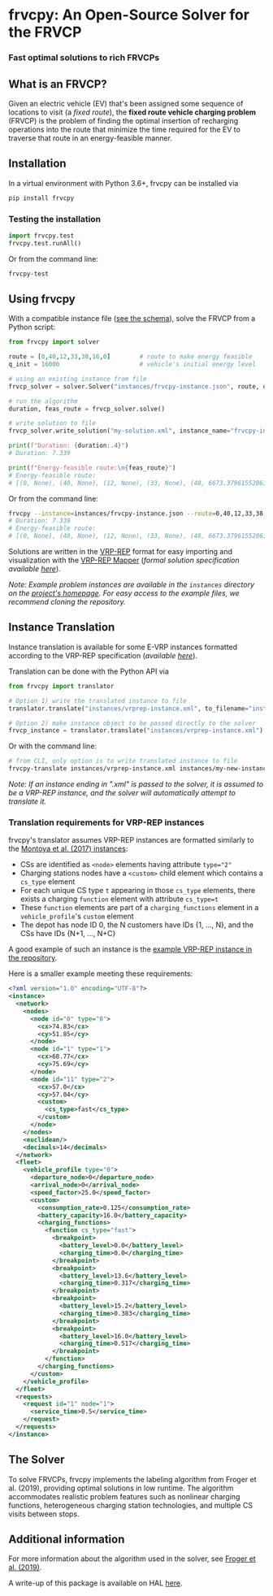 # frvcpy: An Open-Source Solver for the FRVCP

### Fast optimal solutions to rich FRVCPs

## What is an FRVCP?

Given an electric vehicle (EV) that's been assigned some sequence of locations to visit (a _fixed route_), the __fixed route vehicle charging problem__ (FRVCP) is the problem of finding the optimal insertion of recharging operations into the route that minimize the time required for the EV to traverse that route in an energy-feasible manner.

## Installation

In a virtual environment with Python 3.6+, frvcpy can be installed via

```bash
pip install frvcpy
```

### Testing the installation

```python
import frvcpy.test
frvcpy.test.runAll()
```

Or from the command line:

```bash
frvcpy-test
```

## Using frvcpy

With a compatible instance file ([see the schema](https://github.com/e-VRO/frvcpy/blob/master/instances/frvcpy-instance.schema.json)), solve the FRVCP from a Python script:

```python
from frvcpy import solver

route = [0,40,12,33,38,16,0]        # route to make energy feasible
q_init = 16000                      # vehicle's initial energy level

# using an existing instance from file
frvcp_solver = solver.Solver("instances/frvcpy-instance.json", route, q_init)

# run the algorithm
duration, feas_route = frvcp_solver.solve()

# write solution to file
frvcp_solver.write_solution("my-solution.xml", instance_name="frvcpy-instance")

print(f"Duration: {duration:.4}")
# Duration: 7.339

print(f"Energy-feasible route:\n{feas_route}")
# Energy-feasible route:
# [(0, None), (40, None), (12, None), (33, None), (48, 6673.379615520617), (38, None), (16, None), (0, None)]
```

Or from the command line:

```bash
frvcpy --instance=instances/frvcpy-instance.json --route=0,40,12,33,38,16,0 --qinit=16000 --output=my-solution.xml
# Duration: 7.339
# Energy-feasible route:
# [(0, None), (40, None), (12, None), (33, None), (48, 6673.379615520617), (38, None), (16, None), (0, None)]
```

Solutions are written in the [VRP-REP](http://www.vrp-rep.org/) format for easy importing and visualization with the [VRP-REP Mapper](https://vrp-rep.github.io/mapper/) (_formal solution specification available [here](http://www.vrp-rep.org/resources.html)_).

_Note: Example problem instances are available in the `instances` directory on the [project's homepage](https://github.com/e-VRO/frvcpy/). For easy access to the example files, we recommend cloning the repository._

## Instance Translation

Instance translation is available for some E-VRP instances formatted according to the VRP-REP specification (_available [here](http://www.vrp-rep.org/resources.html)_).

Translation can be done with the Python API via

```python
from frvcpy import translator

# Option 1) write the translated instance to file
translator.translate("instances/vrprep-instance.xml", to_filename="instances/my-new-instance.json")

# Option 2) make instance object to be passed directly to the solver
frvcp_instance = translator.translate("instances/vrprep-instance.xml")
```

Or with the command line:

```bash
# from CLI, only option is to write translated instance to file
frvcpy-translate instances/vrprep-instance.xml instances/my-new-instance.json
```

_Note: If an instance ending in ".xml" is passed to the solver, it is assumed to be a VRP-REP instance, and the solver will automatically attempt to translate it._

### Translation requirements for VRP-REP instances

frvcpy's translator assumes VRP-REP instances are formatted similarly to the [Montoya et al. (2017) instances](http://vrp-rep.org/datasets/item/2016-0020.html):

- CSs are identified as `<node>` elements having attribute `type="2"`
- Charging stations nodes have a `<custom>` child element which contains a `cs_type` element
- For each unique CS type `t` appearing in those `cs_type` elements, there exists a charging `function` element with attribute `cs_type=t`
- These `function` elements are part of a `charging_functions` element in a `vehicle_profile`'s `custom` element
- The depot has node ID 0, the N customers have IDs {1, ..., N}, and the CSs have IDs {N+1, ..., N+C}

A good example of such an instance is the [example VRP-REP instance in the repository](https://github.com/e-VRO/frvcpy/blob/master/instances/vrprep-instance.xml).

Here is a smaller example meeting these requirements:

```xml
<?xml version="1.0" encoding="UTF-8"?>
<instance>
  <network>
    <nodes>
      <node id="0" type="0">
        <cx>74.83</cx>
        <cy>51.85</cy>
      </node>
      <node id="1" type="1">
        <cx>68.77</cx>
        <cy>75.69</cy>
      </node>
      <node id="11" type="2">
        <cx>57.0</cx>
        <cy>57.04</cy>
        <custom>
          <cs_type>fast</cs_type>
        </custom>
      </node>
    </nodes>
    <euclidean/>
    <decimals>14</decimals>
  </network>
  <fleet>
    <vehicle_profile type="0">
      <departure_node>0</departure_node>
      <arrival_node>0</arrival_node>
      <speed_factor>25.0</speed_factor>
      <custom>
        <consumption_rate>0.125</consumption_rate>
        <battery_capacity>16.0</battery_capacity>
        <charging_functions>
          <function cs_type="fast">
            <breakpoint>
              <battery_level>0.0</battery_level>
              <charging_time>0.0</charging_time>
            </breakpoint>
            <breakpoint>
              <battery_level>13.6</battery_level>
              <charging_time>0.317</charging_time>
            </breakpoint>
            <breakpoint>
              <battery_level>15.2</battery_level>
              <charging_time>0.383</charging_time>
            </breakpoint>
            <breakpoint>
              <battery_level>16.0</battery_level>
              <charging_time>0.517</charging_time>
            </breakpoint>
          </function>
        </charging_functions>
      </custom>
    </vehicle_profile>
  </fleet>
  <requests>
    <request id="1" node="1">
      <service_time>0.5</service_time>
    </request>
  </requests>
</instance>
```

## The Solver

To solve FRVCPs, frvcpy implements the labeling algorithm from Froger et al. (2019), providing optimal solutions in low runtime. The algorithm accommodates realistic problem features such as nonlinear charging functions, heterogeneous charging station technologies, and multiple CS visits between stops.

## Additional information

For more information about the algorithm used in the solver, see [Froger et al. (2019)](https://www.sciencedirect.com/science/article/abs/pii/S0305054818303253).

A write-up of this package is available on HAL [here](https://hal.archives-ouvertes.fr/hal-02496381).
